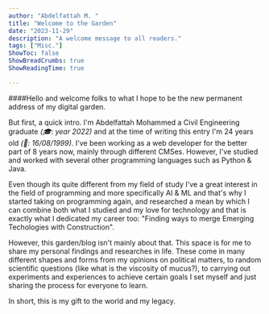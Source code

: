 ```yaml
---
author: "Abdelfattah M. "
title: "Welcome to the Garden"
date: "2023-11-29"
description: "A welcome message to all readers."
tags: ["Misc."]
ShowToc: false
ShowBreadCrumbs: true
ShowReadingTime: true

---
```

####Hello and welcome folks to what I hope to be the new permanent address of my digital garden.


But first, a quick intro. I'm Abdelfattah Mohammed a Civil Engineering graduate *(🎓: year 2022)* and at the time of writing this entry I'm 24 years old *(🎂: 16/08/1999)*. I've been working as a web developer for the better part of 8 years now, mainly through different CMSes. However, I've studied and worked with several other programming languages such as Python & Java.


Even though its quite different from my field of study I've a great interest in the field of programming and more specifically AI & ML and that's why I started taking on programming again, and researched a mean by which I can combine both what I studied and my love for technology and that is exactly what I dedicated my career too: "Finding ways to merge Emerging Techologies with Construction".


However, this garden/blog isn't mainly about that. This space is for me to share my personal findings and researches in life. These come in many different shapes and forms from my opinions on political matters, to random scientific questions (like what is the viscosity of mucus?), to carrying out experiments and experiences to achieve certain goals I set myself and just sharing the process for everyone to learn.


In short, this is my gift to the world and my legacy. 